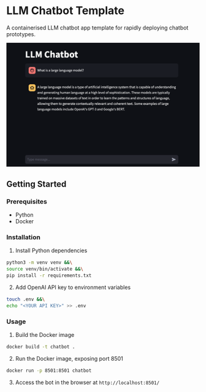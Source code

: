 # LLM Chatbot Template

A containerised LLM chatbot app template for rapidly deploying chatbot prototypes.

![Chatbot demo](assets/demo.png)

## Getting Started

### Prerequisites

- Python
- Docker

### Installation

1. Install Python dependencies

```sh
python3 -m venv venv &&\
source venv/bin/activate &&\
pip install -r requirements.txt
```

2. Add OpenAI API key to environment variables

```sh
touch .env &&\
echo "<YOUR API KEY>" >> .env
```

### Usage

1. Build the Docker image

```sh
docker build -t chatbot .
```

2. Run the Docker image, exposing port 8501

```sh
docker run -p 8501:8501 chatbot
```

3. Access the bot in the browser at `http://localhost:8501/`
